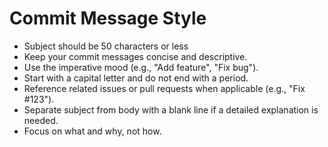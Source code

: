 # Commit Message Style

- Subject should be 50 characters or less
- Keep your commit messages concise and descriptive.
- Use the imperative mood (e.g., "Add feature", "Fix bug").
- Start with a capital letter and do not end with a period.
- Reference related issues or pull requests when applicable (e.g., "Fix #123").
- Separate subject from body with a blank line if a detailed explanation is needed.
- Focus on what and why, not how.
  